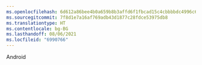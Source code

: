 ```yaml
---
ms.openlocfilehash: 6d612a86bee4b0a659b8b3affd6f1fbcad15c4cbbbbdc4996c6c01c786711a21
ms.sourcegitcommit: 7f8d1e7a16af769adb43d1877c28fdce53975db8
ms.translationtype: HT
ms.contentlocale: bg-BG
ms.lasthandoff: 08/06/2021
ms.locfileid: "6990766"
---
```

Android
